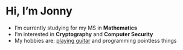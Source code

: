 
# Hi, I’m Jonny
- I’m currently studying for my MS in **Mathematics**
- I’m interested in **Cryptography** and **Computer Security**
- My hobbies are: [playing guitar](https://www.youtube.com/channel/UC8O83I-rFkt0nhx4z7Y0VXQ) and programming pointless things




<!---
jonathonheddings/jonathonheddings is a ✨ special ✨ repository because its `README.md` (this file) appears on your GitHub profile.
You can click the Preview link to take a look at your changes.
--->

